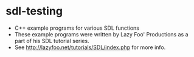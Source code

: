 # sdl-testing
- C++ example programs for various SDL functions
- These example programs were written by Lazy Foo' Productions as a part of his SDL tutorial series.
- See http://lazyfoo.net/tutorials/SDL/index.php for more info.
